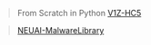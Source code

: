 > From Scratch in Python [V1Z-HC5](./V1Z-HC5/README.md)

> [NEUAI-MalwareLibrary](https://github.com/NEUAI/MalwareLibrary)